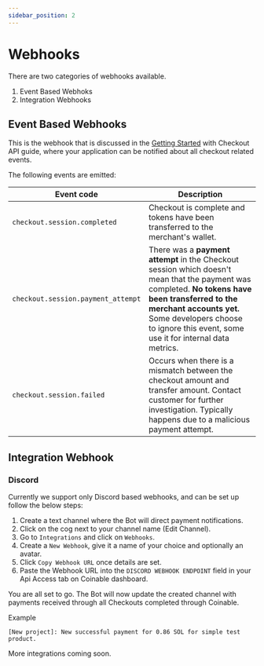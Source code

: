 ```yaml
---
sidebar_position: 2
---
```


# Webhooks

There are two categories of webhooks available.

1. Event Based Webhoks
2. Integration Webhooks

## Event Based Webhooks

This is the webhook that is discussed in the [Getting Started](https://docs.coinablepay.com/developers/checkouts/getting-started) with Checkout API guide, where your application can be notified about all checkout related events.

The following events are emitted:

| Event code                         | Description                                                                                                                                                                                                                                                      |
| ---------------------------------- | ---------------------------------------------------------------------------------------------------------------------------------------------------------------------------------------------------------------------------------------------------------------- |
| `checkout.session.completed`       | Checkout is complete and tokens have been transferred to the merchant's wallet.                                                                                                                                                                                  |
| `checkout.session.payment_attempt` | There was a **payment attempt** in the Checkout session which doesn't mean that the payment was completed. **No tokens have been transferred to the merchant accounts yet.** Some developers choose to ignore this event, some use it for internal data metrics. |
| `checkout.session.failed`          | Occurs when there is a mismatch between the checkout amount and transfer amount. Contact customer for further investigation. Typically happens due to a malicious payment attempt.                                                                               |


## Integration Webhook

### Discord

Currently we support only Discord based webhooks, and can be set up follow the below steps:

1. Create a text channel where the Bot will direct payment notifications.
2. Click on the cog next to your channel name (Edit Channel).
3. Go to `Integrations` and click on `Webhooks`.
4. Create a `New Webhook`, give it a name of your choice and optionally an avatar.
5. Click `Copy Webhook URL` once details are set.
6. Paste the Webhook URL into the `DISCORD WEBHOOK ENDPOINT` field in your Api Access tab on Coinable dashboard.

You are all set to go. The Bot will now update the created channel with payments received through all Checkouts completed through Coinable.

Example

```
[New project]: New successful payment for 0.86 SOL for simple test product.
```

More integrations coming soon.
